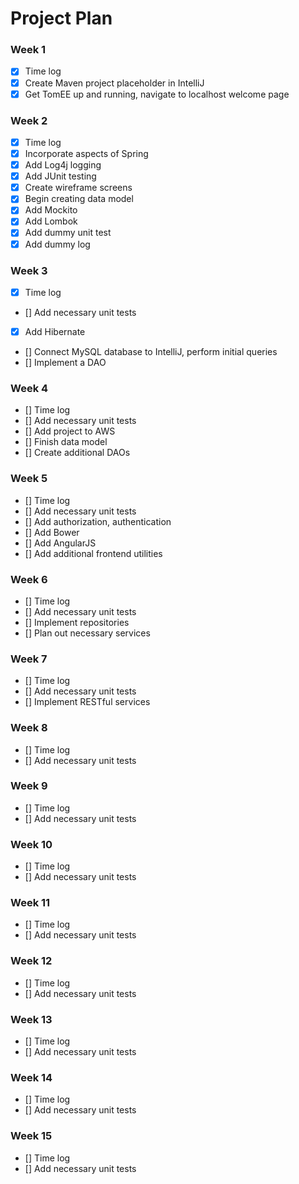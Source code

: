 # Project Plan

### Week 1
 - [X] Time log
 - [X] Create Maven project placeholder in IntelliJ
 - [X] Get TomEE up and running, navigate to localhost welcome page

### Week 2
 - [X] Time log
 - [X] Incorporate aspects of Spring
 - [X] Add Log4j logging
 - [X] Add JUnit testing
 - [X] Create wireframe screens
 - [X] Begin creating data model
 - [X] Add Mockito
 - [X] Add Lombok
 - [X] Add dummy unit test
 - [X] Add dummy log

### Week 3
 - [X] Time log
 - [] Add necessary unit tests
 - [X] Add Hibernate
 - [] Connect MySQL database to IntelliJ, perform initial queries
 - [] Implement a DAO

### Week 4
 - [] Time log
 - [] Add necessary unit tests
 - [] Add project to AWS
 - [] Finish data model
 - [] Create additional DAOs

### Week 5
 - [] Time log
 - [] Add necessary unit tests
 - [] Add authorization, authentication
 - [] Add Bower
 - [] Add AngularJS
 - [] Add additional frontend utilities

### Week 6
 - [] Time log
 - [] Add necessary unit tests
 - [] Implement repositories
 - [] Plan out necessary services

### Week 7
 - [] Time log
 - [] Add necessary unit tests
 - [] Implement RESTful services

### Week 8
 - [] Time log
 - [] Add necessary unit tests

### Week 9
 - [] Time log
 - [] Add necessary unit tests

### Week 10
 - [] Time log
 - [] Add necessary unit tests

### Week 11
 - [] Time log
 - [] Add necessary unit tests

### Week 12
 - [] Time log
 - [] Add necessary unit tests

### Week 13
 - [] Time log 
 - [] Add necessary unit tests

### Week 14
 - [] Time log
 - [] Add necessary unit tests

### Week 15
 - [] Time log
 - [] Add necessary unit tests
